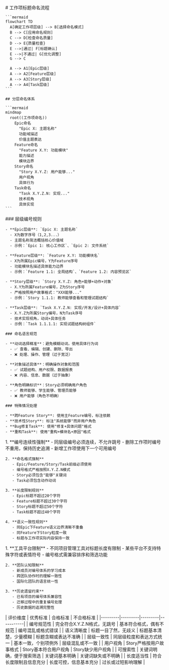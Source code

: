 <execution domain="product-management">
  <process>
    # 工作项标题命名流程
    
    ```mermaid
    flowchart TD
      A[确定工作项层级] --> B[选择命名模式]
      B --> C[应用命名规则]
      C --> D[检查命名质量]
      D --> E{质量检查}
      E -->|通过| F[标题确认]
      E -->|不通过| G[优化调整]
      G --> C
      
      A --> A1[Epic层级]
      A --> A2[Feature层级]
      A --> A3[Story层级]
      A --> A4[Task层级]
    ```
    
    ## 分层命名体系
    
    ```mermaid
    mindmap
      root((工作项命名))
        Epic命名
          "Epic X: 主题名称"
          功能域描述
          价值主题表达
        Feature命名
          "Feature X.Y: 功能模块"
          能力描述
          模块边界
        Story命名
          "Story X.Y.Z: 用户能够..."
          用户视角
          具体行为
        Task命名
          "Task X.Y.Z.N: 实现..."
          技术视角
          具体实现
    ```
  </process>
  
  <guideline>
    ### 层级编号规则
    
    - **Epic层级**: `Epic X: 主题名称`
      - X为数字序号（1,2,3...）
      - 主题名称简洁概括核心价值域
      - 示例：`Epic 1: 核心工作区`、`Epic 2: 文件系统`
    
    - **Feature层级**: `Feature X.Y: 功能模块名`
      - X为所属Epic编号，Y为Feature序号
      - 功能模块名描述具体能力边界
      - 示例：`Feature 1.1: 全局结构`、`Feature 1.2: 内容预览区`
    
    - **Story层级**: `Story X.Y.Z: 角色+能够+动作+对象`
      - X.Y为所属Feature编号，Z为Story序号
      - 严格按照用户故事格式："XXX能够..."
      - 示例：`Story 1.1.1: 教师能够查看和管理试题结构`
    
    - **Task层级**: `Task X.Y.Z.N: 实现/开发/设计+具体内容`
      - X.Y.Z为所属Story编号，N为Task序号
      - 技术实现视角，动词+具体任务
      - 示例：`Task 1.1.1.1: 实现试题结构树组件`
    
    ### 命名语言规范
    
    - **动词选择精准**：避免模糊动词，使用具体行为词
      - ✅ 查看、编辑、创建、删除、导出
      - ❌ 处理、操作、管理（过于宽泛）
    
    - **对象描述具体**：明确操作对象和范围
      - ✅ 试题结构、用户权限、数据报表
      - ❌ 内容、信息、数据（过于抽象）
    
    - **角色明确标识**：Story必须明确用户角色
      - ✅ 教师能够、学生能够、管理员能够
      - ❌ 用户能够（角色不明确）
    
    ### 特殊情况处理
    
    - **跨Feature Story**: 使用主Feature编号，标注依赖
    - **技术性Story**: 标注"系统能够"而非用户角色
    - **Bug修复Task**: 使用"修复+具体问题"格式
    - **重构Task**: 使用"重构+模块名+原因"格式
  </guideline>
  
  <rule>
    1. **编号连续性强制**
       - 同层级编号必须连续，不允许跳号
       - 删除工作项时编号不重用，保持历史追溯
       - 新增工作项使用下一个可用编号
    
    2. **命名格式强制**
       - Epic/Feature/Story/Task前缀必须使用
       - 编号格式严格按照X.Y.Z.N模式
       - Story必须包含"能够"关键词
       - Task必须包含动作动词
    
    3. **长度限制规则**
       - Epic标题不超过20个字符
       - Feature标题不超过30个字符
       - Story标题不超过50个字符
       - Task标题不超过40个字符
    
    4. **语义一致性规则**
       - 同Epic下Feature语义边界清晰不重叠
       - 同Feature下Story粒度一致
       - 标题与工作项实际内容保持一致
  </rule>
  
  <constraint>
    1. **工具平台限制**
       - 不同项目管理工具对标题长度有限制
       - 某些平台不支持特殊字符或表情符号
       - 编号格式需兼容排序和筛选功能
    
    2. **团队认知限制**
       - 新成员对编号体系的学习成本
       - 跨团队协作时的理解一致性
       - 国际化团队的语言统一性
    
    3. **历史遗留约束**
       - 已有项目的编号体系兼容性
       - 迁移过程中的重复编号处理
       - 历史数据的追溯完整性
  </constraint>
  
  <criteria>
    | 评价维度 | 优秀标准 | 合格标准 | 不合格标准 |
    |---------|---------|---------|-----------|
    | 编号规范性 | 完全符合X.Y.Z.N格式，无跳号 | 基本符合格式，偶有不规范 | 编号混乱或格式错误 |
    | 语义清晰度 | 标题一目了然，无歧义 | 标题基本清楚，少量模糊 | 标题含糊或表达不准确 |
    | 层级一致性 | 同层级粒度和表达方式统一 | 基本一致，个别项例外 | 层级混乱或不一致 |
    | 用户视角 | Story严格按用户故事格式 | Story基本符合用户视角 | Story缺少用户视角 |
    | 可搜索性 | 关键词明确，便于搜索筛选 | 关键词基本明确 | 关键词缺失或不明确 |
    | 长度适当性 | 符合长度限制且信息充分 | 长度可控，信息基本充分 | 过长或过短影响理解 |
  </criteria>
</execution> 
